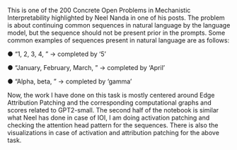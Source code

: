 This is one of the 200 Concrete Open Problems in Mechanistic Interpretability highlighted by
Neel Nanda in one of his posts. The problem is about continuing common sequences in natural
language by the language model, but the sequence should not be present prior in the prompts.
Some common examples of sequences present in natural language are as follows:

● “1, 2, 3, 4, ” → completed by ‘5’

● “January, February, March, ” → completed by ‘April’

● “Alpha, beta, ” → completed by ‘gamma’

Now, the work I have done on this task is mostly centered around Edge Attribution Patching and
the corresponding computational graphs and scores related to GPT2-small. The second half of
the notebook is similar what Neel has done in case of IOI, I am doing activation patching and
checking the attention head pattern for the sequences. There is also the visualizations in case
of activation and attribution patching for the above task.

